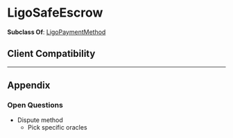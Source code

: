 # LigoSafeEscrow


**Subclass Of**: [LigoPaymentMethod](./)

## Client Compatibility

---
## Appendix
### Open Questions
- Dispute method
	- Pick specific oracles